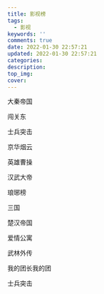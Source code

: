 ```yaml
---
title: 影视榜
tags:
  - 影视
keywords: ''
comments: true
date: 2022-01-30 22:57:21
updated: 2022-01-30 22:57:21
categories:
description:
top_img:
cover:
---
```


大秦帝国

闯关东

士兵突击

京华烟云

英雄曹操

汉武大帝

琅琊榜

三国

楚汉帝国

爱情公寓

武林外传

我的团长我的团

士兵突击


